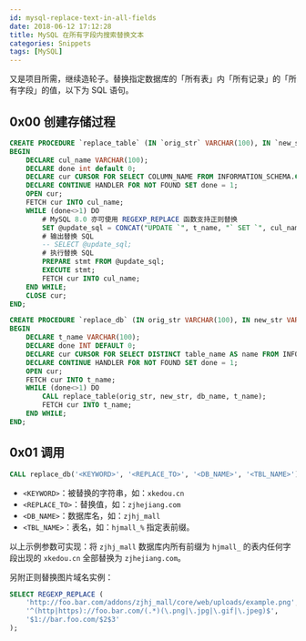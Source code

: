 ```yaml
---
id: mysql-replace-text-in-all-fields
date: 2018-06-12 17:12:28
title: MySQL 在所有字段内搜索替换文本
categories: Snippets
tags: [MySQL]
---
```


又是项目所需，继续造轮子。替换指定数据库的「所有表」内「所有记录」的「所有字段」的值，以下为 SQL 语句。

## 0x00 创建存储过程

```sql
CREATE PROCEDURE `replace_table` (IN `orig_str` VARCHAR(100), IN `new_str` VARCHAR(100), IN `db_name` VARCHAR(100), IN `t_name` VARCHAR(100))
BEGIN
    DECLARE cul_name VARCHAR(100);
    DECLARE done int default 0;
    DECLARE cur CURSOR FOR SELECT COLUMN_NAME FROM INFORMATION_SCHEMA.COLUMNS where TABLE_SCHEMA=db_name and TABLE_NAME=t_name;
    DECLARE CONTINUE HANDLER FOR NOT FOUND SET done = 1;
    OPEN cur;
    FETCH cur INTO cul_name;
    WHILE (done<>1) DO
        # MySQL 8.0 亦可使用 REGEXP_REPLACE 函数支持正则替换
        SET @update_sql = CONCAT("UPDATE `", t_name, "` SET `", cul_name, "` = REPLACE(`", cul_name, "`, '", orig_str, "', '", new_str, "')", " WHERE `", cul_name, "` REGEXP '" , ".*" , "';");
        # 输出替换 SQL
        -- SELECT @update_sql;
        # 执行替换 SQL
        PREPARE stmt FROM @update_sql;
        EXECUTE stmt;
        FETCH cur INTO cul_name;
    END WHILE;
    CLOSE cur;
END;

CREATE PROCEDURE `replace_db` (IN orig_str VARCHAR(100), IN new_str VARCHAR(100), IN db_name VARCHAR(100), IN tbl_name VARCHAR(100))
BEGIN
    DECLARE t_name VARCHAR(100);
    DECLARE done INT DEFAULT 0;
    DECLARE cur CURSOR FOR SELECT DISTINCT table_name AS name FROM INFORMATION_SCHEMA.TABLES WHERE table_schema=db_name AND table_name LIKE tbl_name;
    DECLARE CONTINUE HANDLER FOR NOT FOUND SET done = 1;
    OPEN cur;
    FETCH cur INTO t_name;
    WHILE (done<>1) DO
        CALL replace_table(orig_str, new_str, db_name, t_name);
        FETCH cur INTO t_name;
    END WHILE;
END;
```

## 0x01 调用

```sql
CALL replace_db('<KEYWORD>', '<REPLACE_TO>', '<DB_NAME>', '<TBL_NAME>');
```

- `<KEYWORD>`：被替换的字符串，如：`xkedou.cn`
- `<REPLACE_TO>`：替换值，如：`zjhejiang.com`
- `<DB_NAME>`：数据库名，如：`zjhj_mall`
- `<TBL_NAME>`：表名，如：`hjmall_%` 指定表前缀。

以上示例参数可实现：将 `zjhj_mall` 数据库内所有前缀为 `hjmall_` 的表内任何字段出现的 `xkedou.cn` 全部替换为 `zjhejiang.com`。

另附正则替换图片域名实例：

```sql
SELECT REGEXP_REPLACE (
    'http://foo.bar.com/addons/zjhj_mall/core/web/uploads/example.png',
    '^(http|https)://foo.bar.com/(.*)(\.png|\.jpg|\.gif|\.jpeg)$',
    '$1://bar.foo.com/$2$3'
);
```
